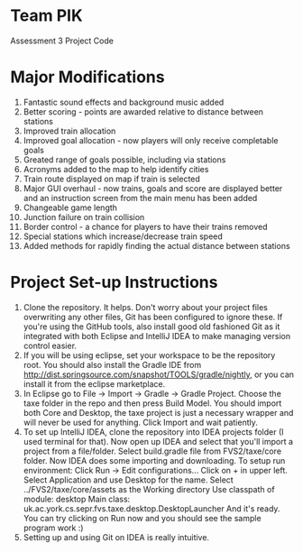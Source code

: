 Team PIK
========

Assessment 3 Project Code

Major Modifications
===================

1. Fantastic sound effects and background music added
2. Better scoring - points are awarded relative to distance between stations
3. Improved train allocation
4. Improved goal allocation - now players will only receive completable goals
5. Greated range of goals possible, including via stations
6. Acronyms added to the map to help identify cities
7. Train route displayed on map if train is selected
8. Major GUI overhaul - now trains, goals and score are displayed better and an instruction screen from the main menu has been added
9. Changeable game length
10. Junction failure on train collision
11. Border control - a chance for players to have their trains removed
12. Special stations which increase/decrease train speed
13. Added methods for rapidly finding the actual distance between stations

Project Set-up Instructions
===========================

1. Clone the repository.  It helps.  Don't worry about your project files overwriting any other files, Git has been configured to ignore these.  If you're using the GitHub tools, also install good old fashioned Git as it integrated with both Eclipse and IntelliJ IDEA to make managing version control easier.
2. If you will be using eclipse, set your workspace to be the repository root. You should also install the Gradle IDE from http://dist.springsource.com/snapshot/TOOLS/gradle/nightly, or you can install it from the eclipse marketplace.
3. In Eclipse go to File -> Import -> Gradle -> Gradle Project.  Choose the taxe folder in the repo and then press Build Model.  You should import both Core and Desktop, the taxe project is just a necessary wrapper and will never be used for anything.  Click Import and wait patiently.
4. To set up IntelliJ IDEA, clone the repository into IDEA projects folder (I used terminal for that). Now open up IDEA and select that you'll import a project from a file/folder. Select build.gradle file from FVS2/taxe/core folder. Now IDEA does some importing and downloading.
To setup run environment:
Click Run -> Edit configurations...
Click on + in upper left.
Select Application and use Desktop for the name.
Select ../FVS2/taxe/core/assets as the Working directory
Use classpath of module: desktop
Main class: uk.ac.york.cs.sepr.fvs.taxe.desktop.DesktopLauncher
And it's ready.
You can try clicking on Run now and you should see the sample program work :)
5. Setting up and using Git on IDEA is really intuitive.
